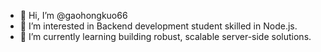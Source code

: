 - 👋 Hi, I’m @gaohongkuo66
- 👀 I’m interested in Backend development student skilled in Node.js.
- 🌱 I’m currently learning building robust, scalable server-side solutions.
